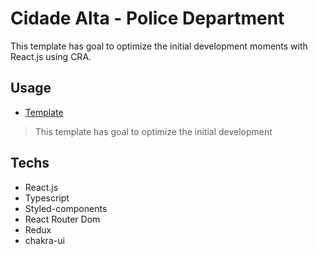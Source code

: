 # Cidade Alta - Police Department
This template has goal to optimize the initial development moments with React.js using CRA.

## Usage
- [Template](https://www.npmjs.com/package/@joaovictor3g/cra-template)
> This template has goal to optimize the initial development

## Techs

- React.js
- Typescript
- Styled-components
- React Router Dom
- Redux
- chakra-ui
